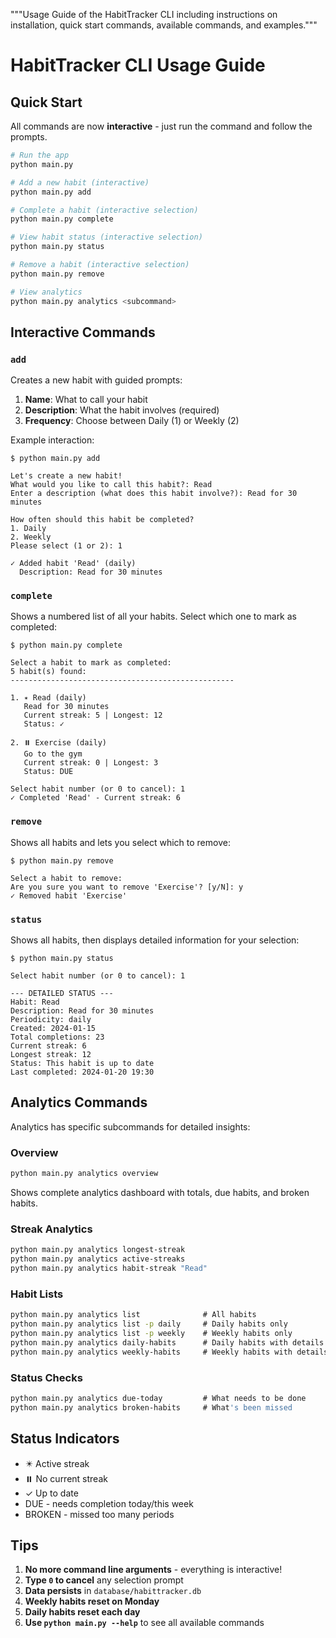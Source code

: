 """Usage Guide of the HabitTracker CLI including instructions on installation, quick start commands, available commands, and examples."""

# HabitTracker CLI Usage Guide

## Quick Start

All commands are now **interactive** - just run the command and follow the prompts.

```bash
# Run the app
python main.py

# Add a new habit (interactive)
python main.py add

# Complete a habit (interactive selection)
python main.py complete

# View habit status (interactive selection)
python main.py status

# Remove a habit (interactive selection)
python main.py remove

# View analytics
python main.py analytics <subcommand>
```

## Interactive Commands

### `add`

Creates a new habit with guided prompts:

1. **Name**: What to call your habit
2. **Description**: What the habit involves (required)
3. **Frequency**: Choose between Daily (1) or Weekly (2)

Example interaction:

```
$ python main.py add

Let's create a new habit!
What would you like to call this habit?: Read
Enter a description (what does this habit involve?): Read for 30 minutes

How often should this habit be completed?
1. Daily
2. Weekly
Please select (1 or 2): 1

✓ Added habit 'Read' (daily)
  Description: Read for 30 minutes
```

### `complete`

Shows a numbered list of all your habits. Select which one to mark as completed:

```
$ python main.py complete

Select a habit to mark as completed:
5 habit(s) found:
--------------------------------------------------

1. ✴️ Read (daily)
   Read for 30 minutes
   Current streak: 5 | Longest: 12
   Status: ✓

2. ⏸️ Exercise (daily)
   Go to the gym
   Current streak: 0 | Longest: 3
   Status: DUE

Select habit number (or 0 to cancel): 1
✓ Completed 'Read' - Current streak: 6
```

### `remove`

Shows all habits and lets you select which to remove:

```
$ python main.py remove

Select a habit to remove:
Are you sure you want to remove 'Exercise'? [y/N]: y
✓ Removed habit 'Exercise'
```

### `status`

Shows all habits, then displays detailed information for your selection:

```
$ python main.py status

Select habit number (or 0 to cancel): 1

--- DETAILED STATUS ---
Habit: Read
Description: Read for 30 minutes
Periodicity: daily
Created: 2024-01-15
Total completions: 23
Current streak: 6
Longest streak: 12
Status: This habit is up to date
Last completed: 2024-01-20 19:30
```

## Analytics Commands

Analytics has specific subcommands for detailed insights:

### Overview

```bash
python main.py analytics overview
```

Shows complete analytics dashboard with totals, due habits, and broken habits.

### Streak Analytics

```bash
python main.py analytics longest-streak
python main.py analytics active-streaks
python main.py analytics habit-streak "Read"
```

### Habit Lists

```bash
python main.py analytics list              # All habits
python main.py analytics list -p daily     # Daily habits only
python main.py analytics list -p weekly    # Weekly habits only
python main.py analytics daily-habits      # Daily habits with details
python main.py analytics weekly-habits     # Weekly habits with details
```

### Status Checks

```bash
python main.py analytics due-today         # What needs to be done
python main.py analytics broken-habits     # What's been missed
```

## Status Indicators

- ✴️ Active streak
- ⏸️ No current streak
- ✓ Up to date
- DUE - needs completion today/this week
- BROKEN - missed too many periods

## Tips

1. **No more command line arguments** - everything is interactive!
2. **Type `0` to cancel** any selection prompt
3. **Data persists** in `database/habittracker.db`
4. **Weekly habits reset on Monday**
5. **Daily habits reset each day**
6. **Use `python main.py --help`** to see all available commands
